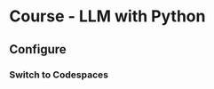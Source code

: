 # Course - LLM with Python


## Configure

### Switch to Codespaces

[](doc/img/01_codespaces.png)

